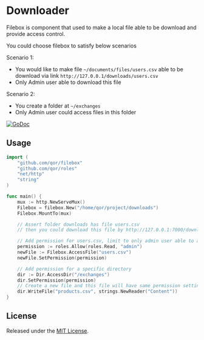 # Downloader

Filebox is component that used to make a local file able to be download and provide access control.

You could choose filebox to satisfy below scenarios

Scenario 1:

* You would like to make file `~/documents/files/users.csv` able to be download via link `http://127.0.0.1/downloads/users.csv`
* Only Admin user able to download this file

Scenario 2:

* You create a folder at `~/exchanges`
* Only Admin user could access files in this folder

[![GoDoc](https://godoc.org/github.com/qor/filebox?status.svg)](https://godoc.org/github.com/qor/filebox)

## Usage

```go
import (
	"github.com/qor/filebox"
	"github.com/qor/roles"
	"net/http"
	"string"
)

func main() {
	mux := http.NewServeMux()
	Filebox = filebox.New("/home/qor/project/downloads")
	Filebox.MountTo(mux)

	// Assert folder downloads has file users.csv
	// then you could download this file by http://127.0.0.1:7000/downloads/users.csv

	// Add permission for users.csv, limit to only admin user able to access
    permission := roles.Allow(roles.Read, "admin")
    newFile := Filebox.AccessFile("users.csv")
    newFile.SetPermission(permission)

    // Add permission for a specific directory
    dir := Dir.AccessDir("/exchanges")
    dir.SetPermission(permission)
    // Create a new file and this file will have same permission setting as directory
    dir.WriteFile("products.csv", strings.NewReader("Content"))
}

```

## License

Released under the [MIT License](http://opensource.org/licenses/MIT).
